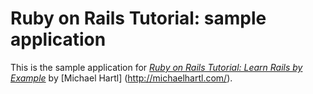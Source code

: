 # Ruby on Rails Tutorial: sample application

This is the sample application for
[*Ruby on Rails Tutorial: Learn Rails by Example*](http://railstutorial.org/) by [Michael Hartl] (http://michaelhartl.com/).